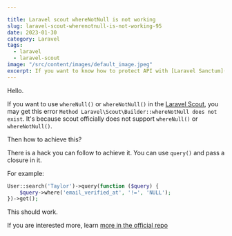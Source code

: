 ```yaml
---

title: Laravel scout whereNotNull is not working
slug: laravel-scout-wherenotnull-is-not-working-95
date: 2023-01-30
category: Laravel
tags:
  - laravel
  - laravel-scout
image: "/src/content/images/default_image.jpeg"
excerpt: If you want to know how to protect API with [Laravel Sanctum](https://laravel.com/docs/9.x/sanctum) by following the TDD
---
```


Hello.

If you want to use `whereNull()` or `whereNotNull()` in the [Laravel Scout](https://laravel.com/docs/9.x/scout#where-clauses), you may get this error `Method Laravel\Scout\Builder::whereNotNull does not exist`. It's because scout officially does not support `whereNull()` or `whereNotNull()`.

Then how to achieve this?

There is a hack you can follow to achieve it. You can use `query()` and pass a closure in it.

For example:

```php
User::search('Taylor')->query(function ($query) {
    $query->where('email_verified_at', '!=', 'NULL');
})->get();
```

This should work.

If you are interested more, learn [more in the official repo](https://github.com/laravel/scout/blob/9.x/tests/Feature/DatabaseEngineTest.php#L68-L70F)